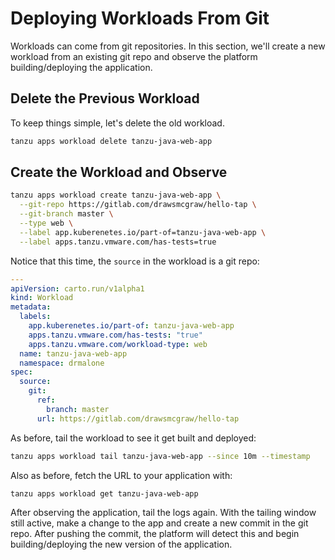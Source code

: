 # Deploying Workloads From Git

Workloads can come from git repositories. In this section, we'll create a new workload from an existing git repo and observe the platform building/deploying the application.

## Delete the Previous Workload

To keep things simple, let's delete the old workload.

```sh
tanzu apps workload delete tanzu-java-web-app
```

## Create the Workload and Observe

```sh
tanzu apps workload create tanzu-java-web-app \
  --git-repo https://gitlab.com/drawsmcgraw/hello-tap \
  --git-branch master \
  --type web \
  --label app.kuberenetes.io/part-of=tanzu-java-web-app \
  --label apps.tanzu.vmware.com/has-tests=true
```

Notice that this time, the `source` in the workload is a git repo:

```yaml
---
apiVersion: carto.run/v1alpha1
kind: Workload
metadata:
  labels:
    app.kuberenetes.io/part-of: tanzu-java-web-app
    apps.tanzu.vmware.com/has-tests: "true"
    apps.tanzu.vmware.com/workload-type: web
  name: tanzu-java-web-app
  namespace: drmalone
spec:
  source:
    git:
      ref:
        branch: master
      url: https://gitlab.com/drawsmcgraw/hello-tap
```

As before, tail the workload to see it get built and deployed:
```sh
tanzu apps workload tail tanzu-java-web-app --since 10m --timestamp
```

Also as before, fetch the URL to your application with:
```sh
tanzu apps workload get tanzu-java-web-app
```

After observing the application, tail the logs again. With the tailing window still active, make a change to the app and create a new commit in the git repo. After pushing the commit, the platform will detect this and begin building/deploying the new version of the application.
